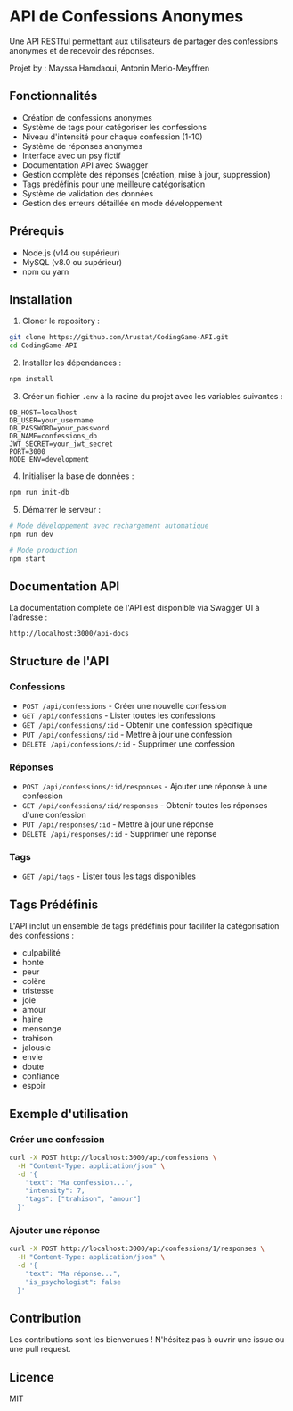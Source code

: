 # API de Confessions Anonymes

Une API RESTful permettant aux utilisateurs de partager des confessions anonymes et de recevoir des réponses.

Projet by : Mayssa Hamdaoui, Antonin Merlo-Meyffren

## Fonctionnalités

- Création de confessions anonymes
- Système de tags pour catégoriser les confessions
- Niveau d'intensité pour chaque confession (1-10)
- Système de réponses anonymes
- Interface avec un psy fictif
- Documentation API avec Swagger
- Gestion complète des réponses (création, mise à jour, suppression)
- Tags prédéfinis pour une meilleure catégorisation
- Système de validation des données
- Gestion des erreurs détaillée en mode développement

## Prérequis

- Node.js (v14 ou supérieur)
- MySQL (v8.0 ou supérieur)
- npm ou yarn

## Installation

1. Cloner le repository :
```bash
git clone https://github.com/Arustat/CodingGame-API.git
cd CodingGame-API
```

2. Installer les dépendances :
```bash
npm install
```

3. Créer un fichier `.env` à la racine du projet avec les variables suivantes :
```env
DB_HOST=localhost
DB_USER=your_username
DB_PASSWORD=your_password
DB_NAME=confessions_db
JWT_SECRET=your_jwt_secret
PORT=3000
NODE_ENV=development
```

4. Initialiser la base de données :
```bash
npm run init-db
```

5. Démarrer le serveur :
```bash
# Mode développement avec rechargement automatique
npm run dev

# Mode production
npm start
```

## Documentation API

La documentation complète de l'API est disponible via Swagger UI à l'adresse :
```
http://localhost:3000/api-docs
```

## Structure de l'API

### Confessions
- `POST /api/confessions` - Créer une nouvelle confession
- `GET /api/confessions` - Lister toutes les confessions
- `GET /api/confessions/:id` - Obtenir une confession spécifique
- `PUT /api/confessions/:id` - Mettre à jour une confession
- `DELETE /api/confessions/:id` - Supprimer une confession

### Réponses
- `POST /api/confessions/:id/responses` - Ajouter une réponse à une confession
- `GET /api/confessions/:id/responses` - Obtenir toutes les réponses d'une confession
- `PUT /api/responses/:id` - Mettre à jour une réponse
- `DELETE /api/responses/:id` - Supprimer une réponse

### Tags
- `GET /api/tags` - Lister tous les tags disponibles

## Tags Prédéfinis

L'API inclut un ensemble de tags prédéfinis pour faciliter la catégorisation des confessions :
- culpabilité
- honte
- peur
- colère
- tristesse
- joie
- amour
- haine
- mensonge
- trahison
- jalousie
- envie
- doute
- confiance
- espoir

## Exemple d'utilisation

### Créer une confession
```bash
curl -X POST http://localhost:3000/api/confessions \
  -H "Content-Type: application/json" \
  -d '{
    "text": "Ma confession...",
    "intensity": 7,
    "tags": ["trahison", "amour"]
  }'
```

### Ajouter une réponse
```bash
curl -X POST http://localhost:3000/api/confessions/1/responses \
  -H "Content-Type: application/json" \
  -d '{
    "text": "Ma réponse...",
    "is_psychologist": false
  }'
```

## Contribution

Les contributions sont les bienvenues ! N'hésitez pas à ouvrir une issue ou une pull request.

## Licence

MIT

